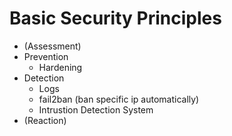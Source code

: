 # Basic Security Principles 

  * (Assessment)
  * Prevention 
    * Hardening 
  * Detection  
    * Logs 
    * fail2ban (ban specific ip automatically) 
    * Intrustion Detection System 
  * (Reaction) 
